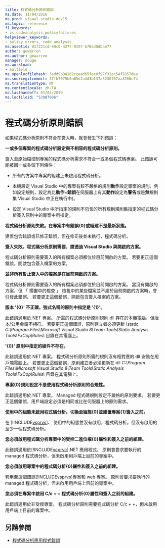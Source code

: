 ```yaml
---
title: 程式碼分析原則錯誤
ms.date: 11/04/2016
ms.prod: visual-studio-dev15
ms.topic: reference
f1_keywords:
- vs.codeanalysis.policyfailures
helpviewer_keywords:
- policy errors, code analysis
ms.assetid: d1f221cd-68c0-4277-9397-b76ad0dbae77
author: gewarren
ms.author: gewarren
manager: douge
ms.workload:
- multiple
ms.openlocfilehash: 3edd9b341d2ccead65fee8f97f32ec54f7857dea
ms.sourcegitcommit: 37fb7075b0a65d2add3b137a5230767aa3266c74
ms.translationtype: MT
ms.contentlocale: zh-TW
ms.lasthandoff: 01/02/2019
ms.locfileid: "53987806"
---
```

# <a name="code-analysis-policy-errors"></a>程式碼分析原則錯誤

如果程式碼分析原則不符合在簽入時，就會發生下列錯誤：

**一或多個專案的程式碼分析設定與不相容的程式碼分析原則。**

簽入至原始檔控制專案的程式碼分析需求不符合一或多個程式碼專案。 此錯誤可能被因一或多個下列條件：

- 所有的方案中專案的組建上未啟用程式碼分析。

- 本機設定 Visual Studio 中的專案有較不嚴格的規則**動作**設定專案的規則，例如設定規則，設定為比**動作**=**錯誤**在伺服器上有其**動作**設定為**警告**或是**無**規則集 Visual Studio 中正在執行中)。

- 設定 Visual Studio 中所指定的規則不包含的所有規則規則集指定的程式碼分析簽入原則中的專案中所指定。

**程式碼分析原則失敗。在專案中有錯誤{0}或組建不是最新狀態。**

建置包含錯誤或已修正錯誤，但在修正後並未執行，程式碼分析。

**簽入失敗。程式碼分析原則需要，請透過 Visual Studio 與開啟的方案。**

程式碼分析原則需要簽入的所有檔案必須都位於目前開啟的方案。 若要更正這個錯誤，開啟包含簽入檔案的方案。

**並非所有暫止簽入中的檔案是在目前開啟的方案。**

程式碼分析原則需要簽入的所有檔案必須都位於目前開啟的方案。 當沒有開啟的方案，但 「 擱置中的檢查 」 檢視中的某些檔案並不屬於目前開啟的方案時，會引發此錯誤。 若要更正這個錯誤，開啟包含簽入檔案的方案。

**版本 '{0}' 不正確。強式名稱的原則中指定是 '{1}'。**

此錯誤適用於.NET 專案。 所需的程式碼分析原則規則.dll 存在於本機電腦，但版本/公用金鑰不相符。 若要更正這個錯誤，原則建立者必須更新 \static *C:\Program Files\Microsoft Visual Studio 8\Team Tools\Static Analysis Tools\FxCop\Rules\\* 目錄在其電腦上。

**'{0}' 原則中指定的組件不存在。**

此錯誤適用於.NET 專案。 程式碼分析原則所需的規則沒有相對應的 dll 安裝在用戶端電腦上。 若要更正這個錯誤，原則建立者必須更新在 dll *C:\Program Files\Microsoft Visual Studio 8\Team Tools\Static Analysis Tools\FxCop\Rules\\* 目錄在其電腦上。

**專案{0}規則設定不是使用程式碼分析原則的合規性。**

此錯誤適用於.NET 專案。 Managed 程式碼規則設定不嚴格的原則要求。 若要更正這個錯誤，用戶端設定必須是相同或比在伺服器上的原則需求。

**使用中的組態未啟用程式碼分析。切換至組態{0}並建置專案{1}簽入之前。**

在  [!INCLUDE[vsprvs](../code-quality/includes/vsprvs_md.md)]、 使用中的組態並沒有啟用，程式碼分析，但沒有啟用的至少一個程式碼分析。

**您必須啟用程式碼分析專案中的受控二進位檔{0}屬性和簽入之前的組建。**

此錯誤適用於[!INCLUDE[vcprvc](../code-quality/includes/vcprvc_md.md)].NET 應用程式。 原則會要求要執行的 managed 程式碼分析，但未啟用用戶端上目前的專案中。

**您必須啟用專案中的程式碼分析{0}屬性和簽入之前的組建。**

套用至這個錯誤[!INCLUDE[vsprvs](../code-quality/includes/vsprvs_md.md)]專案和 web 專案。 原則會要求要執行的 managed 程式碼分析，但未啟用用戶端上目前的專案中。

**您必須在專案中啟用 C/c + + 程式碼分析{0}屬性和簽入之前的組建。**

此錯誤適用於非受控專案。 程式碼分析原則需要程式碼分析 C/c + +，但未啟用用戶端上目前的專案中。

## <a name="see-also"></a>另請參閱

- [程式碼分析應用程式錯誤](../code-quality/code-analysis-application-errors.md)